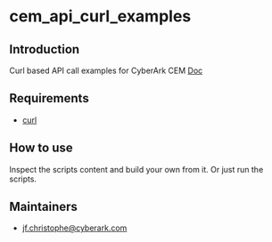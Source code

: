 # cem_api_curl_examples
## Introduction
Curl based API call examples for CyberArk CEM
[Doc](https://docs.cyberark.com/Product-Doc/OnlineHelp/CEM/Latest/en/Content/Resources/_TopNav/cc_Home.htm)
## Requirements
- [curl](https://curl.se/docs/)
## How to use
Inspect the scripts content and build your own from it.
Or just run the scripts.
## Maintainers
- jf.christophe@cyberark.com
